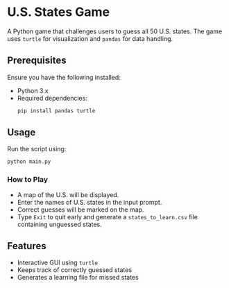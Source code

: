 # U.S. States Game

A Python game that challenges users to guess all 50 U.S. states. The game uses `turtle` for visualization 
and `pandas` for data handling.

## Prerequisites

Ensure you have the following installed:
- Python 3.x
- Required dependencies:
  ```sh
  pip install pandas turtle
  ```

## Usage

Run the script using:
```sh
python main.py
```

### How to Play
- A map of the U.S. will be displayed.
- Enter the names of U.S. states in the input prompt.
- Correct guesses will be marked on the map.
- Type `Exit` to quit early and generate a `states_to_learn.csv` file containing unguessed states.

## Features

- Interactive GUI using `turtle`
- Keeps track of correctly guessed states
- Generates a learning file for missed states






